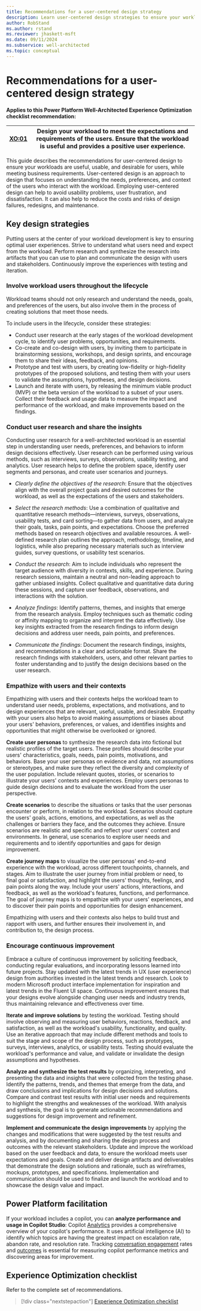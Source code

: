 ```yaml
---
title: Recommendations for a user-centered design strategy
description: Learn user-centered design strategies to ensure your workloads are useful, usable, and desirable, reducing design failures and enhancing user experience.
author: RobStand
ms.author: rstand
ms.reviewer: jhaskett-msft
ms.date: 09/11/2024
ms.subservice: well-architected
ms.topic: conceptual
---
```


# Recommendations for a user-centered design strategy

**Applies to this Power Platform Well-Architected Experience Optimization checklist recommendation:**

|[XO:01](checklist.md)| **Design your workload to meet the expectations and requirements of the users. Ensure that the workload is useful and provides a positive user experience.** |
|---|---|

This guide describes the recommendations for user-centered design to ensure your workloads are useful, usable, and desirable for users, while meeting business requirements. User-centered design is an approach to design that focuses on understanding the needs, preferences, and context of the users who interact with the workload. Employing user-centered design can help to avoid usability problems, user frustration, and dissatisfaction. It can also help to reduce the costs and risks of design failures, redesigns, and maintenance.

## Key design strategies

Putting users at the center of your workload development is key to ensuring optimal user experiences. Strive to understand what users need and expect from the workload. Perform research and synthesize the research into artifacts that you can use to plan and communicate the design with users and stakeholders. Continuously improve the experiences with testing and iteration.

### Involve workload users throughout the lifecycle

Workload teams should not only research and understand the needs, goals, and preferences of the users, but also involve them in the process of creating solutions that meet those needs.

To include users in the lifecycle, consider these strategies:

- Conduct user research at the early stages of the workload development cycle, to identify user problems, opportunities, and requirements.
- Co-create and co-design with users, by inviting them to participate in brainstorming sessions, workshops, and design sprints, and encourage them to share their ideas, feedback, and opinions.
- Prototype and test with users, by creating low-fidelity or high-fidelity prototypes of the proposed solutions, and testing them with your users to validate the assumptions, hypotheses, and design decisions.
- Launch and iterate with users, by releasing the minimum viable product (MVP) or the beta version of the workload to a subset of your users. Collect their feedback and usage data to measure the impact and performance of the workload, and make improvements based on the findings.

### Conduct user research and share the insights

Conducting user research for a well-architected workload is an essential step in understanding user needs, preferences, and behaviors to inform design decisions effectively. User research can be performed using various methods, such as interviews, surveys, observations, usability testing, and analytics. User research helps to define the problem space, identify user segments and personas, and create user scenarios and journeys.

- *Clearly define the objectives of the research*: Ensure that the objectives align with the overall project goals and desired outcomes for the workload, as well as the expectations of the users and stakeholders.

- *Select the research methods*: Use a combination of qualitative and quantitative research methods&mdash;interviews, surveys, observations, usability tests, and card sorting&mdash;to gather data from users, and analyze their goals, tasks, pain points, and expectations. Choose the preferred methods based on research objectives and available resources. A well-defined research plan outlines the approach, methodology, timeline, and logistics, while also preparing necessary materials such as interview guides, survey questions, or usability test scenarios.

- *Conduct the research*: Aim to include individuals who represent the target audience with diversity in contexts, skills, and experience. During research sessions, maintain a neutral and non-leading approach to gather unbiased insights. Collect qualitative and quantitative data during these sessions, and capture user feedback, observations, and interactions with the solution.

- *Analyze findings*: Identify patterns, themes, and insights that emerge from the research analysis. Employ techniques such as thematic coding or affinity mapping to organize and interpret the data effectively. Use key insights extracted from the research findings to inform design decisions and address user needs, pain points, and preferences.

- *Communicate the findings*: Document the research findings, insights, and recommendations in a clear and actionable format. Share the research findings with stakeholders, users, and other relevant parties to foster understanding and to justify the design decisions based on the user research.

### Empathize with users and their contexts

Empathizing with users and their contexts helps the workload team to understand user needs, problems, expectations, and motivations, and to design experiences that are relevant, useful, usable, and desirable. Empathy with your users also helps to avoid making assumptions or biases about your users' behaviors, preferences, or values, and identifies insights and opportunities that might otherwise be overlooked or ignored.

**Create user personas** to synthesize the research data into fictional but realistic profiles of the target users. These profiles should describe your users' characteristics, goals, needs, pain points, motivations, and behaviors. Base your user personas on evidence and data, not assumptions or stereotypes, and make sure they reflect the diversity and complexity of the user population. Include relevant quotes, stories, or scenarios to illustrate your users' contexts and experiences. Employ users personas to guide design decisions and to evaluate the workload from the user perspective.

**Create scenarios** to describe the situations or tasks that the user personas encounter or perform, in relation to the workload. Scenarios should capture the users' goals, actions, emotions, and expectations, as well as the challenges or barriers they face, and the outcomes they achieve. Ensure scenarios are realistic and specific and reflect your users' context and environments. In general, use scenarios to explore user needs and requirements and to identify opportunities and gaps for design improvement.

**Create journey maps** to visualize the user personas' end-to-end experience with the workload, across different touchpoints, channels, and stages. Aim to illustrate the user journey from initial problem or need, to final goal or satisfaction, and highlight the users' thoughts, feelings, and pain points along the way. Include your users' actions, interactions, and feedback, as well as the workload's features, functions, and performance. The goal of journey maps is to empathize with your users' experiences, and to discover their pain points and opportunities for design enhancement.

Empathizing with users and their contexts also helps to build trust and rapport with users, and further ensures their involvement in, and contribution to, the design process.

### Encourage continuous improvement

Embrace a culture of continuous improvement by soliciting feedback, conducting regular evaluations, and incorporating lessons learned into future projects. Stay updated with the latest trends in UX (user experience) design from authorities invested in the latest trends and research. Look to modern Microsoft product interface implementation for inspiration and latest trends in the Fluent UI space. Continuous improvement ensures that your designs evolve alongside changing user needs and industry trends, thus maintaining relevance and effectiveness over time.

**Iterate and improve solutions** by testing the workload. Testing should involve observing and measuring user behaviors, reactions, feedback, and satisfaction, as well as the workload's usability, functionality, and quality. Use an iterative approach that may include  different methods and tools to suit the stage and scope of the design process, such as prototypes, surveys, interviews, analytics, or usability tests. Testing should evaluate the workload's performance and value, and validate or invalidate the design assumptions and hypotheses.

**Analyze and synthesize the test results** by organizing, interpreting, and presenting the data and insights that were collected from the testing phase. Identify the patterns, trends, and themes that emerge from the data, and draw conclusions and implications for design decisions and solutions. Compare and contrast test results with initial user needs and requirements to highlight the strengths and weaknesses of the workload. With analysis and synthesis, the goal is to generate actionable recommendations and suggestions for design improvement and refinement.

**Implement and communicate the design improvements** by applying the changes and modifications that were suggested by the test results and analysis, and by documenting and sharing the design process and outcomes with the relevant stakeholders. Update and improve the workload based on the user feedback and data, to ensure the workload meets user expectations and goals. Create and deliver design artifacts and deliverables that demonstrate the design solutions and rationale, such as wireframes, mockups, prototypes, and specifications. Implementation and communication should be used to finalize and launch the workload and to showcase the design value and impact.

## Power Platform facilitation

If your workload includes a copilot, you can **analyze performance and usage in Copilot Studio**: Copilot [Analytics](/microsoft-copilot-studio/analytics-summary) provides a comprehensive overview of your copilot's performance. It uses artificial intelligence (AI) to identify which topics are having the greatest impact on escalation rate, abandon rate, and resolution rate. Tracking [conversation engagement](/microsoft-copilot-studio/guidance/measuring-engagement) rates and [outcomes](/microsoft-copilot-studio/guidance/measuring-outcomes) is essential for measuring copilot performance metrics and discovering areas for improvement.

## Experience Optimization checklist

Refer to the complete set of recommendations.

> [!div class="nextstepaction"]
> [Experience Optimization checklist](checklist.md)
